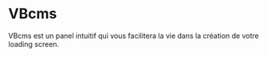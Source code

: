 # VBcms
VBcms est un panel intuitif qui vous facilitera la vie dans la création de votre loading screen.
